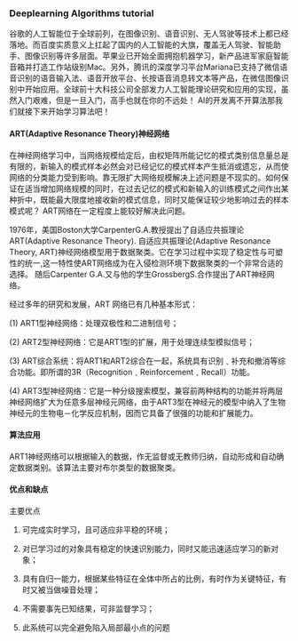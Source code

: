 ### Deeplearning Algorithms tutorial
谷歌的人工智能位于全球前列，在图像识别、语音识别、无人驾驶等技术上都已经落地。而百度实质意义上扛起了国内的人工智能的大旗，覆盖无人驾驶、智能助手、图像识别等许多层面。苹果业已开始全面拥抱机器学习，新产品进军家庭智能音箱并打造工作站级别Mac。另外，腾讯的深度学习平台Mariana已支持了微信语音识别的语音输入法、语音开放平台、长按语音消息转文本等产品，在微信图像识别中开始应用。全球前十大科技公司全部发力人工智能理论研究和应用的实现，虽然入门艰难，但是一旦入门，高手也就在你的不远处！
AI的开发离不开算法那我们就接下来开始学习算法吧！

#### ART(Adaptive Resonance Theory)神经网络

在神经网络学习中，当网络规模给定后，由权矩阵所能记忆的模式类别信息量总是有限的，新输入的模式样本必然会对已经记忆的模式样本产生抵消或遗忘，从而使网络的分类能力受到影响。靠无限扩大网络规模解决上述问题是不现实的。如何保证在适当增加网络规模的同时，在过去记忆的模式和新输入的训练模式之间作出某种折中，既能最大限度地接收新的模式信息，同时又能保证较少地影响过去的样本模式呢？ ART网络在一定程度上能较好解决此问题。

1976年，美国Boston大学CarpenterG.A.教授提出了自适应共振理论ART(Adaptive Resonance Theory). 自适应共振理论(Adaptive Resonance Theory, ART)神经网络模型用于数据聚类。它在学习过程中实现了稳定性与可塑性的统一,这一特性使ART网络成为在入侵检测环境下数据聚类的一个非常合适的选择。
随后Carpenter G.A.又与他的学生GrossbergS.合作提出了ART神经网络。

经过多年的研究和发展，ART 网络已有几种基本形式：

(1) ART1型神经网络：处理双极性和二进制信号；

(2) ART2型神经网络：它是ART1型的扩展，用于处理连续型模拟信号；

(3) ART综合系统：将ART1和ART2综合在一起，系统具有识别﹑补充和撤消等综合功能。即所谓的3R（Recognition﹑Reinforcement﹑Recall）功能。

(4) ART3型神经网络：它是一种分级搜索模型，兼容前两种结构的功能并将两层神经网络扩大为任意多层神经元网络，由于ART3型在神经元的模型中纳入了生物神经元的生物电－化学反应机制，因而它具备了很强的功能和扩展能力。

#### 算法应用

ART1神经网络可以根据输入的数据，作无监督或无教师归纳，自动形成和自动确定数据类别。该算法主要对布尔类型的数据聚类。

#### 优点和缺点

主要优点

1. 可完成实时学习，且可适应非平稳的环境；

2. 对已学习过的对象具有稳定的快速识别能力，同时又能迅速适应学习的新对象；

3. 具有自归一能力，根据某些特征在全体中所占的比例，有时作为关键特征，有时又被当做噪音处理；

4. 不需要事先已知结果，可非监督学习；

5. 此系统可以完全避免陷入局部最小点的问题
